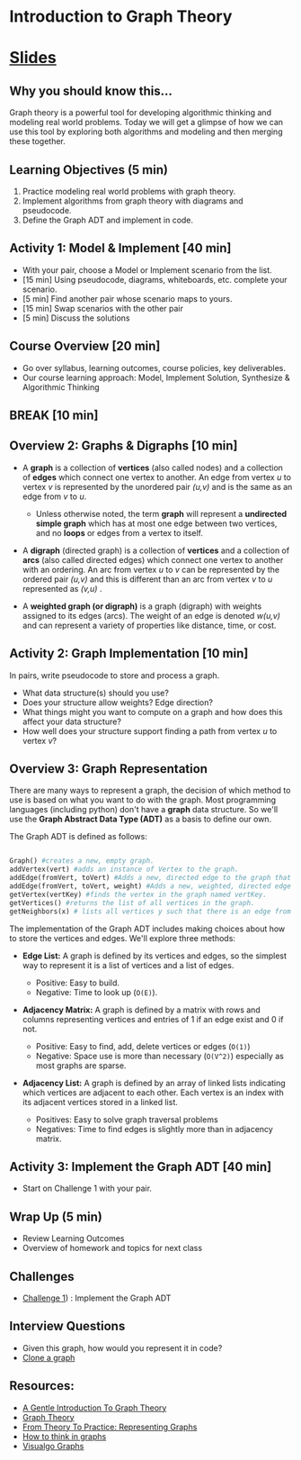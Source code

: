 # Introduction to Graph Theory

# [Slides](https://docs.google.com/presentation/d/1eOGVRA2ziw9swgB1t0VXn2_gnIWl1sd-H5xglgSa3-E/edit?usp=sharing)


##  Why you should know this...
Graph theory is a powerful tool for developing algorithmic thinking and modeling real world problems. Today we will get a glimpse of how we can use this tool by exploring both algorithms and modeling and then merging these together.   


## Learning Objectives (5 min)

1. Practice modeling real world problems with graph theory.
1. Implement algorithms from graph theory with diagrams and pseudocode.
1. Define the Graph ADT and implement in code.

## Activity 1: Model & Implement [40 min]
- With your pair, choose a Model or Implement scenario from the list.  
- [15 min] Using pseudocode, diagrams, whiteboards, etc. complete your scenario.
- [5 min] Find another pair whose scenario maps to yours.   
- [15 min] Swap scenarios with the other pair
- [5 min] Discuss the solutions

## Course Overview [20 min]
- Go over syllabus, learning outcomes, course policies, key deliverables.
- Our course learning approach: Model, Implement Solution, Synthesize & Algorithmic Thinking

## BREAK [10 min]

## Overview 2: Graphs & Digraphs [10 min]
- A **graph** is a collection of **vertices** (also called nodes) and a collection of **edges** which connect one vertex to another.  An edge from vertex *u* to vertex *v* is represented by the unordered pair *(u,v)* and is the same as an edge from *v* to *u*.   
    - Unless otherwise noted, the term **graph** will represent a **undirected simple graph** which has at most one edge between two vertices, and no **loops** or edges from a vertex to itself.

- A **digraph** (directed graph) is a collection of **vertices** and a collection of **arcs** (also called directed edges) which connect one vertex to another with an ordering.  An arc from vertex *u* to *v* can be represented by the ordered pair *(u,v)* and this is different than an arc from vertex *v* to *u* represented as *(v,u)* .

- A **weighted graph (or digraph)** is a graph (digraph) with weights assigned to its edges (arcs).  The weight of an edge is denoted *w(u,v)* and can represent a variety of properties like distance, time, or cost.  


## Activity 2: Graph Implementation [10 min]
In pairs, write pseudocode to store and process a graph.
- What data structure(s) should you use?
- Does your structure allow weights? Edge direction?
- What things might you want to compute on a graph and how does this affect your data structure?
- How well does your structure support finding a path from vertex *u* to vertex *v*?

## Overview 3: Graph Representation
There are many ways to represent a graph, the decision of which method to use is based on what you want to do with the graph.  Most programming languages (including python) don't have a **graph** data structure.  So we'll use the **Graph Abstract Data Type (ADT)** as a basis to define our own.

The Graph ADT is defined as follows:
```python

Graph() #creates a new, empty graph.
addVertex(vert) #adds an instance of Vertex to the graph.
addEdge(fromVert, toVert) #Adds a new, directed edge to the graph that connects two vertices.
addEdge(fromVert, toVert, weight) #Adds a new, weighted, directed edge to the graph that connects two vertices.
getVertex(vertKey) #finds the vertex in the graph named vertKey.
getVertices() #returns the list of all vertices in the graph.
getNeighbors(x) # lists all vertices y such that there is an edge from the vertex x to the vertex y;

```


The implementation of the Graph ADT includes making choices about how to store the vertices and edges.  We'll explore three methods:


- **Edge List:** A graph is defined by its vertices and edges, so the simplest way to represent it is a list of vertices and a list of edges.  
    - Positive: Easy to build.
    - Negative: Time to look up (`O(E)`).

- **Adjacency Matrix:** A graph is defined by a matrix with rows and columns representing vertices and entries of 1 if an edge exist and 0 if not.
    - Positive: Easy to find, add, delete vertices or edges (`O(1)`)
    - Negative: Space use is more than necessary (`O(V^2)`) especially as most graphs are sparse.

- **Adjacency List:** A graph is defined by an array of linked lists indicating which vertices are adjacent to each other. Each vertex is an index with its adjacent vertices stored in a linked list.
    - Positives: Easy to solve graph traversal problems
    - Negatives: Time to find edges is slightly more than in adjacency matrix.



## Activity 3: Implement the Graph ADT [40 min]
 - Start on Challenge 1 with your pair.



## Wrap Up (5 min)

- Review Learning Outcomes
- Overview of homework and topics for next class

## Challenges
- [Challenge 1](../Challenges/Challenges.md#challenge-1)) : Implement the Graph ADT

## Interview Questions
- Given this graph, how would you represent it in code?
- [Clone a graph](https://leetcode.com/problems/clone-graph/)

## Resources:
- [A Gentle Introduction To Graph Theory](https://medium.com/basecs/a-gentle-introduction-to-graph-theory-77969829ead8)
- [Graph Theory](https://en.wikipedia.org/wiki/Graph_theory#Route_problems)
- [From Theory To Practice: Representing Graphs](https://medium.com/basecs/from-theory-to-practice-representing-graphs-cfd782c5be38)
- [How to think in graphs](https://medium.com/free-code-camp/i-dont-understand-graph-theory-1c96572a1401)
- [Visualgo Graphs](https://visualgo.net/en/graphds)
